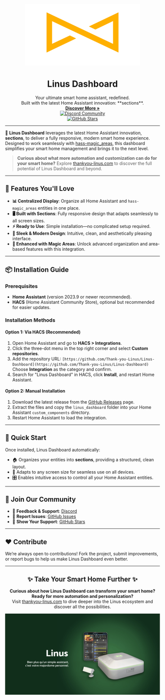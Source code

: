 <div align="center">
  <a href="https://thankyou-linus.com/">
    <img src="https://github.com/Thank-you-Linus/Linus-Dashboard/blob/main/images/mongramme-linus-or.png?raw=true" alt="Logo" height="200">
  </a>
  <h1 align="center">Linus Dashboard</h1>
  <p align="center">
    Your ultimate smart home assistant, redefined. <br>
    Built with the latest Home Assistant innovation: **sections**. <br>
    <a href="https://thankyou-linus.com/"><strong>Discover More »</strong></a>
    <br />
    <a href="https://discord.gg/cZ7NH4ex">
      <img src="https://discordapp.com/api/guilds/1104794215440978042/widget.png?style=shield" alt="Discord Community"/>
    </a>
    <br />
    <a href="https://github.com/Thank-you-Linus/Linus-Dashboard/stargazers">
      <img src="https://img.shields.io/github/stars/Thank-you-Linus/Linus-Dashboard?style=social" alt="GitHub Stars"/>
    </a>
  </p>
</div>

---

🚀 **Linus Dashboard** leverages the latest Home Assistant innovation, **sections**, to deliver a fully responsive, modern smart home experience. Designed to work seamlessly with [hass-magic_areas](https://github.com/jseidl/hass-magic_areas), this dashboard simplifies your smart home management and brings it to the next level.

> **Curious about what more automation and customization can do for your smart home?**
> Explore [thankyou-linus.com](https://thankyou-linus.com/) to discover the full potential of Linus Dashboard and beyond.

---

## 🌟 Features You'll Love

- **📊 Centralized Display**: Organize all Home Assistant and `hass-magic_areas` entities in one place.
- **🖥️ Built with Sections**: Fully responsive design that adapts seamlessly to all screen sizes.
- **⚡ Ready to Use**: Simple installation—no complicated setup required.
- **🎨 Sleek & Modern Design**: Intuitive, clean, and aesthetically pleasing interface.
- **🚀 Enhanced with Magic Areas**: Unlock advanced organization and area-based features with this integration.

---

## 📦 Installation Guide

### Prerequisites

- **Home Assistant** (version 2023.9 or newer recommended).
- **HACS** (Home Assistant Community Store), optional but recommended for easier updates.

### Installation Methods

#### Option 1: Via HACS (Recommended)

1. Open Home Assistant and go to **HACS > Integrations**.
2. Click the three-dot menu in the top right corner and select **Custom repositories**.
3. Add the repository URL:
   `[https://github.com/Thank-you-Linus/Linus-Dashboard](https://github.com/Thank-you-Linus/Linus-Dashboard)`
   Choose **Integration** as the category and confirm.
4. Search for "Linus Dashboard" in HACS, click **Install**, and restart Home Assistant.

#### Option 2: Manual Installation

1. Download the latest release from the [GitHub Releases](https://github.com/Thank-you-Linus/Linus-Dashboard/releases) page.
2. Extract the files and copy the `linus_dashboard` folder into your Home Assistant `custom_components` directory.
3. Restart Home Assistant to load the integration.

---

## 🚀 Quick Start

Once installed, Linus Dashboard automatically:
- 🏠 Organizes your entities into **sections**, providing a structured, clean layout.
- 📱 Adapts to any screen size for seamless use on all devices.
- 🎛️ Enables intuitive access to control all your Home Assistant entities.

---

## 📣 Join Our Community

- 💬 **Feedback & Support**: [Discord](https://discord.gg/cZ7NH4ex)
- 🐛 **Report Issues**: [GitHub Issues](https://github.com/Thank-you-Linus/Linus-Dashboard/issues)
- 🌟 **Show Your Support**: [GitHub Stars](https://github.com/Thank-you-Linus/Linus-Dashboard/stargazers)

---

## ❤️ Contribute

We’re always open to contributions! Fork the project, submit improvements, or report bugs to help us make Linus Dashboard even better.

---


<div align="center">
  <h2>✨ Take Your Smart Home Further ✨</h2>
  <p>
    <strong>Curious about how Linus Dashboard can transform your smart home? Ready for more automation and personalization?</strong><br>
    Visit <a href="https://thankyou-linus.com/">thankyou-linus.com</a> to dive deeper into the Linus ecosystem and discover all the possibilities.
  </p>
  <a href="https://thankyou-linus.com/" style="text-decoration: none;">
    <img src="https://github.com/Thank-you-Linus/Linus-Dashboard/blob/main/images/thank-you-linus.png?raw=true" alt="Visit thankyou-linus.com" >
  </a>
</div>
